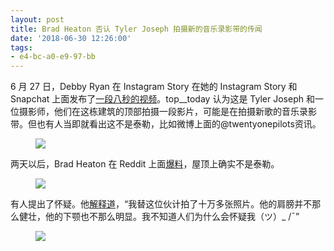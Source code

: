 ```yaml
---
layout: post
title: Brad Heaton 否认 Tyler Joseph 拍摄新的音乐录影带的传闻
date: '2018-06-30 12:26:00'
tags:
- e4-bc-a0-e9-97-bb
---
```


6 月 27 日，Debby Ryan 在 Instagram Story 在她的 Instagram Story 和 Snapchat 上面发布了[一段八秒的视频](https://video.twimg.com/ext_tw_video/1011819561426055168/pu/vid/720x1280/mA2GT54_5s-SouZ5.mp4?tag=3)。top\_\_today 认为这是 Tyler Joseph 和一位摄影师，他们在这栋建筑的顶部拍摄一段影片，可能是在拍摄新歌的音乐录影带。但也有人当即就看出这不是泰勒，比如微博上面的@twentyonepilots资讯。

<figure class="kg-card kg-image-card"><img src="https://metapilots.cn/content/images/2019/03/image.png" class="kg-image"></figure>

两天以后，Brad Heaton 在 Reddit 上面[爆料](https://www.reddit.com/r/twentyonepilots/comments/8u9do2/so_this_debby_ryan_snap/e1dtdl8/?context=3)，屋顶上确实不是泰勒。

<figure class="kg-card kg-image-card"><img src="https://metapilots.cn/content/images/2019/03/image-1.png" class="kg-image"></figure>

有人提出了怀疑。他[解释道](https://www.reddit.com/r/twentyonepilots/comments/8u9do2/so_this_debby_ryan_snap/e1e2v8p/?context=3)，“我替这位伙计拍了十万多张照片。他的肩膀并不那么健壮，他的下颚也不那么明显。我不知道人们为什么会怀疑我（ツ）\_ /¯”

<figure class="kg-card kg-image-card"><img src="https://metapilots.cn/content/images/2019/03/image-2.png" class="kg-image"></figure>